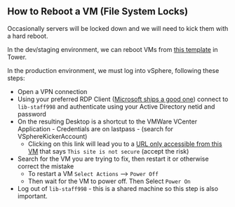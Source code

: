 ## How to Reboot a VM (File System Locks)

Occasionally servers will be locked down and we will need to kick them with a hard reboot. 

In the dev/staging environment, we can reboot VMs from [this template](https://ansible-tower.princeton.edu/#/templates/job_template/47/details) in Tower. 

In the production environment, we must log into vSphere, following these steps:

* Open a VPN connection
* Using your preferred RDP Client ([Microsoft ships a good one](https://docs.microsoft.com/en-us/windows-server/remote/remote-desktop-services/clients/remote-desktop-mac)) connect to `lib-staff998` and authenticate using your Active Directory netid and password
* On the resulting Desktop is a shortcut to the VMWare VCenter Application - Credentials are on lastpass - (search for VSphereKickerAccount)
  * Clicking on this link will lead you to a [URL only accessible from this VM](https://lib-vmctr.princeton.edu) that says `This site is not secure` (accept the risk)
* Search for the VM you are trying to fix, then restart it or otherwise correct the mistake
  * To restart a VM `Select Actions` --> `Power Off`
  * Then wait for the VM to power off. Then Select `Power On`
* Log out of `lib-staff998` - this is a shared machine so this step is also important.
